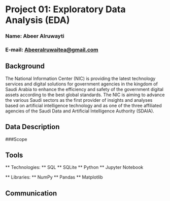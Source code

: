 # Project 01: Exploratory Data Analysis (EDA)

### Name: Abeer Alruwayti
### E-mail: Abeeralruwaitea@gmail.com

## Background

The National Information Center (NIC) is providing the latest technology services and digital solutions for government agencies in the kingdom of Saudi Arabia to enhance the efficiency and safety of the government digital assets according to the best global standards. The NIC is aiming to advance the various Saudi sectors as the first provider of insights and analyses based on artificial intelligence technology and as one of the three affiliated agencies of the Saudi Data and Artificial Intelligence Authority (SDAIA).

## Data Description



  ###Scope
  

## Tools

** Technologies:
  ** SQL 
  ** SQLite
  ** Python
  ** Jupyter Notebook
  
** Libraries:
  ** NumPy
  ** Pandas
  ** Matplotlib
  

## Communication
